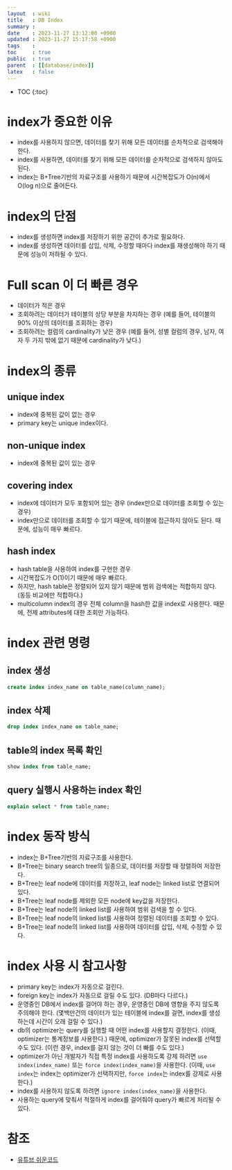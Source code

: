 ```yaml
---
layout  : wiki
title   : DB Index
summary : 
date    : 2023-11-27 13:12:00 +0900
updated : 2023-11-27 15:17:58 +0900
tags    : 
toc     : true
public  : true
parent  : [[database/index]]
latex   : false
---
```

* TOC
{:toc}

# index가 중요한 이유

- index를 사용하지 않으면, 데이터를 찾기 위해 모든 데이터를 순차적으로 검색해야 한다.
- index를 사용하면, 데이터를 찾기 위해 모든 데이터를 순차적으로 검색하지 않아도 된다.
- index는 B+Tree기반의 자료구조를 사용하기 때문에 시간복잡도가 O(n)에서 O(log n)으로 줄어든다.

# index의 단점
- index를 생성하면 index를 저장하기 위한 공간이 추가로 필요하다.
- index를 생성하면 데이터를 삽입, 삭제, 수정할 때마다 index를 재생성해야 하기 때문에 성능이 저하될 수 있다.

# Full scan 이 더 빠른 경우
- 데이터가 적은 경우
- 조회하려는 데이터가 테이블의 상당 부분을 차지하는 경우 (예를 들어, 테이블의 90% 이상의 데이터를 조회하는 경우)
- 조회하려는 컬럼의 cardinality가 낮은 경우 (예를 들어, 성별 컬럼의 경우, 남자, 여자 두 가지 밖에 없기 때문에 cardinality가 낮다.)

# index의 종류
## unique index
- index에 중복된 값이 없는 경우
- primary key는 unique index이다.

## non-unique index
- index에 중복된 값이 있는 경우

## covering index
- index에 데이터가 모두 포함되어 있는 경우 (index만으로 데이터를 조회할 수 있는 경우)
- index만으로 데이터를 조회할 수 있기 때문에, 테이블에 접근하지 않아도 된다. 때문에, 성능이 매우 빠르다.

## hash index
- hash table을 사용하여 index를 구현한 경우
- 시간복잡도가 O(1)이기 때문에 매우 빠르다.
- 하지만, hash table은 정렬되어 있지 않기 때문에 범위 검색에는 적합하지 않다. (동등 비교에만 적합하다.)
- multicolumn index의 경우 전체 column을 hash한 값을 index로 사용한다. 때문에, 전제 attributes에 대한 조회만 가능하다.

# index 관련 명령
## index 생성
```sql
create index index_name on table_name(column_name);
```

## index 삭제
```sql
drop index index_name on table_name;
```

## table의 index 목록 확인
```sql
show index from table_name;
```

## query 실행시 사용하는 index 확인
```sql
explain select * from table_name;
```

# index 동작 방식
- index는 B+Tree기반의 자료구조를 사용한다.
- B+Tree는 binary search tree의 일종으로, 데이터를 저장할 때 정렬하여 저장한다.
- B+Tree는 leaf node에 데이터를 저장하고, leaf node는 linked list로 연결되어 있다.
- B+Tree는 leaf node를 제외한 모든 node에 key값을 저장한다.
- B+Tree는 leaf node의 linked list를 사용하여 범위 검색을 할 수 있다.
- B+Tree는 leaf node의 linked list를 사용하여 정렬된 데이터를 조회할 수 있다.
- B+Tree는 leaf node의 linked list를 사용하여 데이터를 삽입, 삭제, 수정할 수 있다.


# index 사용 시 참고사항
- primary key는 index가 자동으로 걸린다.
- foreign key는 index가 자동으로 걸릴 수도 있다. (DB마다 다르다.)
- 운영중인 DB에서 index를 걸어야 하는 경우, 운영중인 DB에 영향을 주지 않도록 주의해야 한다. (몇백만건의 데이터가 있는 테이블에 index를 걸면, index를 생성하는데 시간이 오래 걸릴 수 있다.)
- db의 optimizer는 query를 실행할 때 어떤 index를 사용할지 결정한다. (이때, optimizer는 통계정보를 사용한다.) 때문에, optimizer가 잘못된 index를 선택할 수도 있다. (이런 경우, index를 걸지 않는 것이 더 빠를 수도 있다.)
- optimizer가 아닌 개발자가 직접 특정 index를 사용하도록 강제 하려면 `use index(index_name)` 또는 `force index(index_name)`을 사용한다. (이때, `use index`는 index는 optimizer가 선택하지만, `force index`는 index를 강제로 사용한다.)
- index를 사용하지 않도록 하려면 `ignore index(index_name)`을 사용한다.
- 사용하는 query에 맞춰서 적절하게 index를 걸어줘야 query가 빠르게 처리될 수 있다.

  
# 참조
* [유튜브 쉬운코드](https://www.youtube.com/watch?v=IMDH4iAQ6zM&list=PLcXyemr8ZeoREWGhhZi5FZs6cvymjIBVe&index=25)
